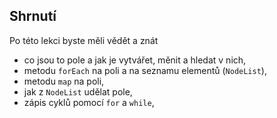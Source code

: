 ## Shrnutí

Po této lekci byste měli vědět a znát

- co jsou to pole a jak je vytvářet, měnit a hledat v nich,
- metodu `forEach` na poli a na seznamu elementů (`NodeList`),
- metodu `map` na poli,
- jak z `NodeList` udělat pole,
- zápis cyklů pomocí `for` a `while`,
